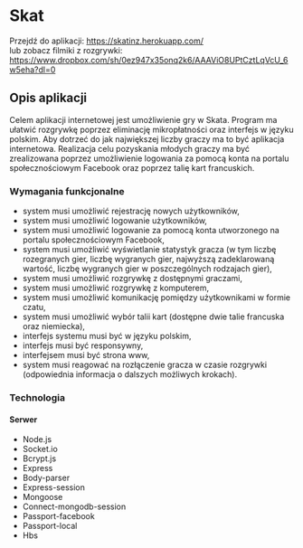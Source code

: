 # Skat
Przejdź do aplikacji: https://skatinz.herokuapp.com/ <br>
lub zobacz filmiki z rozgrywki:
https://www.dropbox.com/sh/0ez947x35onq2k6/AAAViO8UPtCztLqVcU_6w5eha?dl=0

<h2>Opis aplikacji</h2>
Celem aplikacji internetowej jest umożliwienie gry w Skata. Program ma ułatwić rozgrywkę poprzez eliminację mikropłatności oraz interfejs w języku polskim. Aby dotrzeć do jak największej liczby graczy ma to być aplikacja internetowa. Realizacja celu pozyskania młodych graczy ma być zrealizowana poprzez umożliwienie logowania za pomocą konta na portalu społecznościowym Facebook oraz poprzez talię kart francuskich.

<h3>Wymagania funkcjonalne</h3>
<ul>
  <li>system musi umożliwić rejestrację nowych użytkowników,</li>
  <li>system musi umożliwić logowanie użytkowników,</li>
  <li>system musi umożliwić logowanie za pomocą konta utworzonego na portalu społecznościowym Facebook,</li>
  <li>system musi umożliwić wyświetlanie statystyk gracza (w tym liczbę rozegranych gier, liczbę wygranych gier, najwyższą zadeklarowaną wartość, liczbę wygranych gier w poszczególnych rodzajach gier),</li>
  <li>system musi umożliwić rozgrywkę z dostępnymi graczami,</li>
  <li>system musi umożliwić rozgrywkę z komputerem,</li>
  <li>system musi umożliwić komunikację pomiędzy użytkownikami w formie czatu,</li>
  <li>system musi umożliwić wybór talii kart (dostępne dwie talie francuska oraz niemiecka),</li>
  <li>interfejs systemu musi być w języku polskim,</li>
  <li>interfejs musi być responsywny,</li>
  <li>interfejsem musi być strona www,</li>
  <li>system musi reagować na rozłączenie gracza w czasie rozgrywki (odpowiednia informacja o dalszych możliwych krokach).</li>
</ul>

<h3>Technologia</h3>
<h4>Serwer</h4>
<ul>
  <li>Node.js</li>
  <li>Socket.io</li>
  <li>Bcrypt.js</li>
  <li>Express</li>
  <li>Body-parser</li>
  <li>Express-session</li>
  <li>Mongoose</li>
  <li>Connect-mongodb-session</li>
  <li>Passport-facebook</li>
  <li>Passport-local</li>
  <li>Hbs</li>
 </ul>
